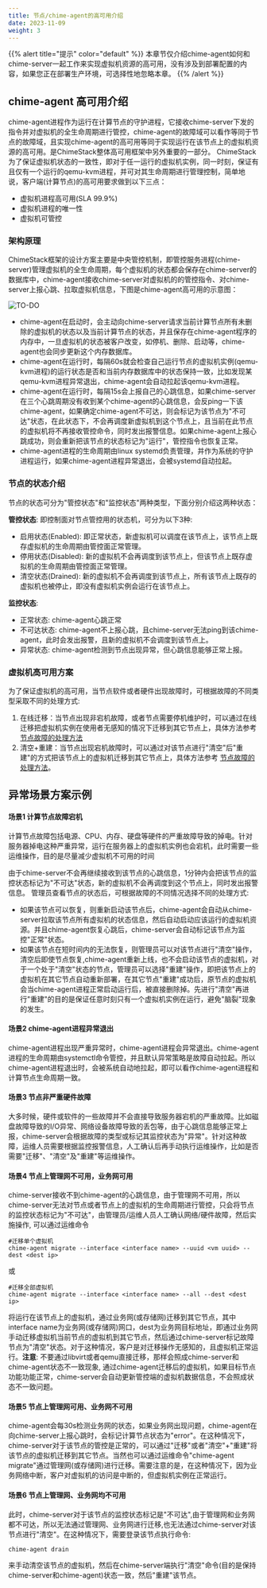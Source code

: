 ```yaml
---
title: 节点/chime-agent的高可用介绍
date: 2023-11-09
weight: 3
---
```


{{% alert title="提示" color="default" %}}
本章节仅介绍chime-agent如何和chime-server一起工作来实现虚拟机资源的高可用，没有涉及到部署配置的内容，如果您正在部署生产环境，可选择性地忽略本章。
{{% /alert %}}

## chime-agent 高可用介绍

chime-agent进程作为运行在计算节点的守护进程，它接收chime-server下发的指令并对虚拟机的全生命周期进行管控，chime-agent的故障域可以看作等同于节点的故障域，且实现chime-agent的高可用等同于实现运行在该节点上的虚拟机资源的高可用。是ChimeStack整体高可用框架中另外重要的一部分。
ChimeStack为了保证虚拟机状态的一致性，即对于任一运行的虚拟机实例，同一时刻，保证有且仅有一个运行的qemu-kvm进程，并可对其生命周期进行管理控制，简单地说，客户端(计算节点)的高可用要求做到以下三点：
- 虚拟机进程高可用(SLA 99.9%)
- 虚拟机进程的唯一性
- 虚拟机可管控
  
### 架构原理

ChimeStack框架的设计方案主要是中央管控机制，即管控服务进程(chime-server)管理虚拟机的全生命周期，每个虚拟机的状态都会保存在chime-server的数据库中，chime-agent接收chime-server对虚拟机的的管控指令、对chime-server上报心跳、拉取虚拟机信息，下图是chime-agent高可用的示意图： 

![TO-DO](/images/chime-agent-ha.png)

- chime-agent在启动时，会主动向chime-server请求当前计算节点所有未删除的虚拟机的状态以及当前计算节点的状态，并且保存在chime-agent程序的内存中，一旦虚拟机的状态被客户改变，如停机、删除、启动等，chime-agent也会同步更新这个内存数据库。
- chime-agent在运行时，每隔60s就会检查自己运行节点的虚拟机实例(qemu-kvm进程)的运行状态是否和当前内存数据库中的状态保持一致，比如发现某qemu-kvm进程异常退出，chime-agent会自动拉起该qemu-kvm进程。 
- chime-agent在运行时，每隔15s会上报自己的心跳信息，如果chime-server在三个心跳周期没有收到某个chime-agent的心跳信息，会反ping一下该chime-agent，如果确定chime-agent不可达，则会标记为该节点为"不可达"状态，在此状态下，不会再调度新虚拟机到这个节点上，且当前在此节点的虚拟机将不再接收管控命令，同时发出报警信息。如果chime-agent上报心跳成功，则会重新把该节点的状态标记为"运行"，管控指令也恢复正常。
- chime-agent进程的生命周期由linux systemd负责管理，并作为系统的守护进程运行，如果chime-agent进程异常退出，会被systemd自动拉起。

### 节点的状态介绍

节点的状态可分为"管控状态"和"监控状态"两种类型，下面分别介绍这两种状态：

**管控状态**: 即控制面对节点管控用的状态机，可分为以下3种:
- 启用状态(Enabled): 即正常状态，新虚拟机可以调度在该节点上，该节点上既存虚拟机的生命周期由管控面正常管理。
- 停用状态(Disabled): 新的虚拟机不会再调度到该节点上，但该节点上既存虚拟机的生命周期由管控面正常管理。
- 清空状态(Drained): 新的虚拟机不会再调度到该节点上，所有该节点上既存的虚拟机也被停止，即没有虚拟机实例会运行在该节点上。

**监控状态**: 
- 正常状态: chime-agent心跳正常
- 不可达状态: chime-agent不上报心跳，且chime-server无法ping到该chime-agent，此时会发出报警，且新的虚拟机不会调度到该节点上。
- 异常状态: chime-agent检测到节点出现异常，但心跳信息能够正常上报。
  
### 虚拟机高可用方案

为了保证虚拟机的高可用，当节点软件或者硬件出现故障时，可根据故障的不同类型采取不同的处理方式: 

1. 在线迁移：当节点出现非宕机故障，或者节点需要停机维护时，可以通过在线迁移把虚拟机实例在使用者无感知的情况下迁移到其它节点上，具体方法参考 [节点故障的处理方法](/docs/usage/failure)
2. 清空+重建：当节点出现宕机故障时，可以通过对该节点进行"清空"后"重建"的方式把该节点上的虚拟机迁移到其它节点上，具体方法参考 [节点故障的处理方法](/docs/usage/failure)。


## 异常场景方案示例

#### 场景1 计算节点故障宕机

计算节点故障包括电源、CPU、内存、硬盘等硬件的严重故障导致的掉电。针对服务器掉电这种严重异常，运行在服务器上的虚拟机实例也会宕机，此时需要一些运维操作，目的是尽量减少虚拟机不可用的时间

由于chime-server不会再继续接收到该节点的心跳信息，1分钟内会把该节点的监控状态标记为"不可达"状态，新的虚拟机不会再调度到这个节点上，同时发出报警信息。
管理员查看节点的状态后，可根据故障的不同情况选择不同的处理方式:
- 如果该节点可以恢复，则重新启动该节点后，chime-agent会自动从chime-server拉取该节点所有虚拟机的状态信息，然后自动启动应该运行的虚拟机资源。并且chime-agent恢复心跳后，chime-server会自动标记该节点为监控"正常"状态。
- 如果该节点在短时间内的无法恢复，则管理员可以对该节点进行"清空"操作，清空后即使节点恢复,chime-agent重新上线，也不会启动该节点的虚拟机，对于一个处于"清空"状态的节点，管理员可以选择"重建"操作，即把该节点上的虚拟机在其它节点自动重新部署，在其它节点"重建"成功后，原节点的虚拟机会当chime-agent进程正常启动运行后，被直接删除掉。先进行"清空"再进行"重建"的目的是保证任意时刻只有一个虚拟机实例在运行，避免"脑裂"现象的发生。
  
#### 场景2 chime-agent进程异常退出

chime-agent进程出现严重异常时，chime-agent进程会异常退出。chime-agent进程的生命周期由systemctl命令管控，并且默认异常策略是故障自动拉起。所以chime-agent进程退出时，会被系统自动地拉起，即可以看作chime-agent进程和计算节点生命周期一致。

#### 场景3 节点非严重硬件故障

大多时候，硬件或软件的一些故障并不会直接导致服务器宕机的严重故障。比如磁盘故障导致的I/O异常、网络设备故障导致的丢包等，由于心跳信息能够正常上报，chime-server会根据故障的类型或标记其监控状态为"异常"。针对这种故障，运维人员需要根据监控报警信息，人工确认后再手动执行运维操作，比如是否需要"迁移"、"清空"及"重建"等运维操作。 

#### 场景4 节点上管理网不可用，业务网可用

chime-server接收不到chime-agent的心跳信息，由于管理网不可用，所以chime-server无法对节点或者节点上的虚拟机的生命周期进行管控，只会将节点的监控状态标记为"不可达"，由管理员/运维人员人工确认网络/硬件故障，然后实施操作, 可以通过运维命令
```
#迁移单个虚拟机
chime-agent migrate --interface <interface name> --uuid <vm uuid> --dest <dest ip>
```
或
```
#迁移全部虚拟机
chime-agent migrate --interface <interface name> --all --dest <dest ip>
```
将运行在该节点上的虚拟机，通过业务网(或存储网)迁移到其它节点，其中interface name为业务网(或存储网)网口，dest为业务网目标地址，即通过业务网手动迁移虚拟机当前节点的虚拟机到其它节点，然后通过chime-server标记故障节点为"清空"状态。对于这种情况，客户是对迁移操作无感知的，且虚拟机正常运行。**注意**: 不要通过libvirt或者qemu直接迁移，那样会照成chime-server和chime-agent状态不一致现象, 通过chime-agent迁移后的虚拟机，如果目标节点功能功能正常，chime-server会自动更新管控端的虚拟机数据信息，不会照成状态不一致问题。 

#### 场景5 节点上管理网可用、业务网不可用

chime-agent会每30s检测业务网的状态，如果业务网出现问题，chime-agent在向chime-server上报心跳时，会标记计算节点状态为"error"。在这种情况下，chime-server对于该节点的管控是正常的，可以通过"迁移"或者"清空"+"重建"将该节点的虚拟机迁移到其它节点。当然也可以通过运维命令"chime-agent migrate"通过管理网(或存储网)进行迁移。需要注意的是，在这种情况下，因为业务网络中断，客户对虚拟机的访问是中断的，但虚拟机实例在正常运行。 

#### 场景6 节点上管理网、业务网均不可用

此时，chime-server对于该节点的监控状态标记是"不可达",由于管理网和业务网都不可达，所以无法通过管理网、业务网进行迁移,也无法通过chime-server对该节点进行"清空"。在这种情况下，需要登录该节点执行命令:

```
chime-agent drain 
```

来手动清空该节点的虚拟机，然后在chime-server端执行"清空"命令(目的是保持chime-server和chime-agent)状态一致，然后"重建"该节点。